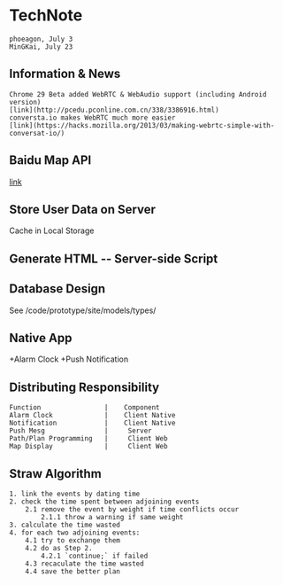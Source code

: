 TechNote
=====================
    phoeagon, July 3
    MinGKai, July 23

## Information & News
    Chrome 29 Beta added WebRTC & WebAudio support (including Android version)
    [link](http://pcedu.pconline.com.cn/338/3386916.html)
    conversta.io makes WebRTC much more easier
    [link](https://hacks.mozilla.org/2013/03/making-webrtc-simple-with-conversat-io/)

## Baidu Map API
[link](http://developer.baidu.com/map/)

## Store User Data on Server
Cache in Local Storage

## Generate HTML -- Server-side Script

## Database Design

See /code/prototype/site/models/types/

## Native App

+Alarm Clock
+Push Notification

## Distributing Responsibility

    Function                |    Component  
    Alarm Clock             |    Client Native
    Notification            |    Client Native
    Push Mesg               |     Server
    Path/Plan Programming   |     Client Web
    Map Display             |     Client Web

## Straw Algorithm
    1. link the events by dating time
    2. check the time spent between adjoining events
        2.1 remove the event by weight if time conflicts occur
            2.1.1 throw a warning if same weight
    3. calculate the time wasted
    4. for each two adjoining events:
        4.1 try to exchange them
        4.2 do as Step 2.
            4.2.1 `continue;` if failed
        4.3 recaculate the time wasted
        4.4 save the better plan

            
